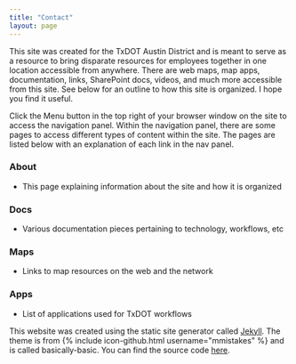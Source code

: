 ```yaml
---
title: "Contact"
layout: page
---
```


This site was created for the TxDOT Austin District and is meant to serve as a resource to bring disparate resources for employees together in one location accessible from anywhere. There are web maps, map apps, documentation, links, SharePoint docs, videos, and much more accessible from this site. See below for an outline to how this site is organized. I hope you find it useful.

Click the Menu button in the top right of your browser window on the site to access the navigation panel. Within the navigation panel, there are some pages to access different types of content within the site. The pages are listed below with an explanation of each link in the nav panel.

### About
  - This page explaining information about the site and how it is organized

### Docs
  - Various documentation pieces pertaining to technology, workflows, etc

### Maps
  - Links to map resources on the web and the network

### Apps
  - List of applications used for TxDOT workflows


This website was created using the static site generator called [Jekyll](https://jekyllrb.com/). The theme is from {% include icon-github.html username="mmistakes" %} and is called basically-basic. You can find the source code [here](https://github.com/mmistakes/jekyll-theme-basically-basic).
